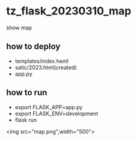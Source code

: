 # tz_flask_20230310_map
show map

## how to deploy
* templates/index.heml
* satic/2023.html(created)
* app.py

## how to run
* export FLASK_APP=app.py
* export FLASK_ENV=development
* flask run

<img src="map.png",width="500">
